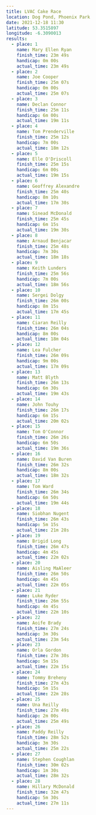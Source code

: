 ```yaml
---
title: LVAC Cake Race
location: Dog Pond, Phoenix Park
date: 2021-12-18 11:30
latitude: 53.3515897
longitude: -6.3090013
results:
  - place: 1
    name: Mary Ellen Ryan
    finish_time: 23m 49s
    handicap: 0m 00s
    actual_time: 23m 49s
  - place: 2
    name: Joe Cooper
    finish_time: 25m 07s
    handicap: 0m 00s
    actual_time: 25m 07s
  - place: 3
    name: Declan Connor
    finish_time: 25m 11s
    handicap: 6m 00s
    actual_time: 19m 11s
  - place: 4
    name: Tom Prenderville
    finish_time: 25m 12s
    handicap: 7m 00s
    actual_time: 18m 12s
  - place: 5
    name: Elle O'Driscoll
    finish_time: 25m 15s
    handicap: 6m 00s
    actual_time: 19m 15s
  - place: 6
    name: Geoffrey Alexandre
    finish_time: 25m 40s
    handicap: 8m 10s
    actual_time: 17m 30s
  - place: 7
    name: Sinead McDonald
    finish_time: 25m 45s
    handicap: 6m 15s
    actual_time: 19m 30s
  - place: 8
    name: Arnaud Benjacar
    finish_time: 25m 48s
    handicap: 7m 30s
    actual_time: 18m 18s
  - place: 9
    name: Keith Lunders
    finish_time: 25m 56s
    handicap: 7m 00s
    actual_time: 18m 56s
  - place: 10
    name: Sergei Dolgy
    finish_time: 26m 00s
    handicap: 8m 15s
    actual_time: 17m 45s
  - place: 11
    name: Ciaran Reilly
    finish_time: 26m 04s
    handicap: 8m 00s
    actual_time: 18m 04s
  - place: 12
    name: Lea Fulcher
    finish_time: 26m 09s
    handicap: 9m 00s
    actual_time: 17m 09s
  - place: 13
    name: Matt Blyth
    finish_time: 26m 13s
    handicap: 6m 30s
    actual_time: 19m 43s
  - place: 14
    name: John Touhy
    finish_time: 26m 17s
    handicap: 6m 15s
    actual_time: 20m 02s
  - place: 15
    name: Tom O'Connor
    finish_time: 26m 26s
    handicap: 6m 50s
    actual_time: 19m 36s
  - place: 16
    name: David Van Buren
    finish_time: 26m 32s
    handicap: 8m 00s
    actual_time: 18m 32s
  - place: 17
    name: Tom Ward
    finish_time: 26m 34s
    handicap: 6m 50s
    actual_time: 19m 44s
  - place: 18
    name: Siobhan Nugent
    finish_time: 26m 43s
    handicap: 5m 15s
    actual_time: 21m 28s
  - place: 19
    name: Brigid Long
    finish_time: 26m 47s
    handicap: 4m 45s
    actual_time: 22m 02s
  - place: 20
    name: Aisling MaAleer
    finish_time: 26m 50s
    handicap: 4m 45s
    actual_time: 22m 05s
  - place: 21
    name: Luke Ryder
    finish_time: 26m 55s
    handicap: 4m 45s
    actual_time: 22m 10s
  - place: 22
    name: Aoife Brady
    finish_time: 27m 24s
    handicap: 3m 30s
    actual_time: 23m 54s
  - place: 23
    name: Orla Gordon
    finish_time: 27m 30s
    handicap: 5m 15s
    actual_time: 22m 15s
  - place: 24
    name: Tommy Breheny
    finish_time: 27m 43s
    handicap: 5m 15s
    actual_time: 22m 28s
  - place: 25
    name: Una Reilly
    finish_time: 27m 49s
    handicap: 2m 00s
    actual_time: 25m 49s
  - place: 26
    name: Paddy Reilly
    finish_time: 28m 52s
    handicap: 3m 30s
    actual_time: 25m 22s
  - place: 27
    name: Stephen Coughlan
    finish_time: 30m 02s
    handicap: 1m 30s
    actual_time: 28m 32s
  - place: 28
    name: Hillary McDonald
    finish_time: 32m 47s
    handicap: 5m 30s
    actual_time: 27m 11s
---
```

